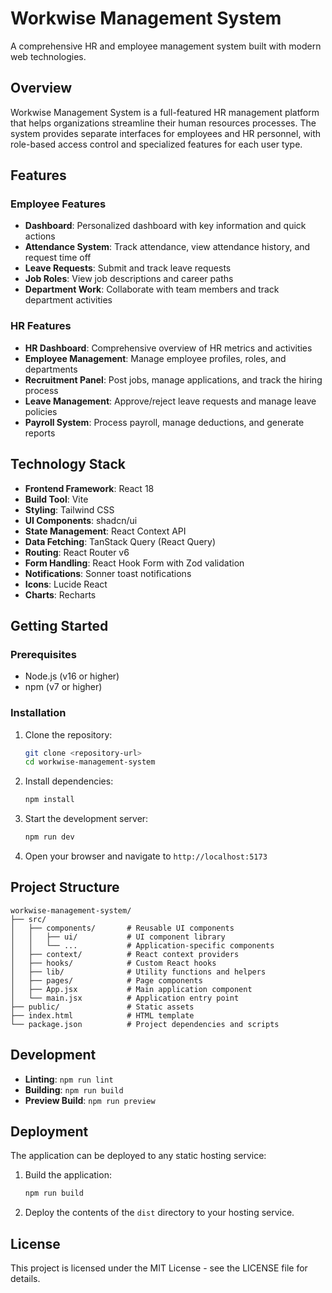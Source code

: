 # Workwise Management System

A comprehensive HR and employee management system built with modern web technologies.

## Overview

Workwise Management System is a full-featured HR management platform that helps organizations streamline their human resources processes. The system provides separate interfaces for employees and HR personnel, with role-based access control and specialized features for each user type.

## Features

### Employee Features
- **Dashboard**: Personalized dashboard with key information and quick actions
- **Attendance System**: Track attendance, view attendance history, and request time off
- **Leave Requests**: Submit and track leave requests
- **Job Roles**: View job descriptions and career paths
- **Department Work**: Collaborate with team members and track department activities

### HR Features
- **HR Dashboard**: Comprehensive overview of HR metrics and activities
- **Employee Management**: Manage employee profiles, roles, and departments
- **Recruitment Panel**: Post jobs, manage applications, and track the hiring process
- **Leave Management**: Approve/reject leave requests and manage leave policies
- **Payroll System**: Process payroll, manage deductions, and generate reports

## Technology Stack

- **Frontend Framework**: React 18
- **Build Tool**: Vite
- **Styling**: Tailwind CSS
- **UI Components**: shadcn/ui
- **State Management**: React Context API
- **Data Fetching**: TanStack Query (React Query)
- **Routing**: React Router v6
- **Form Handling**: React Hook Form with Zod validation
- **Notifications**: Sonner toast notifications
- **Icons**: Lucide React
- **Charts**: Recharts

## Getting Started

### Prerequisites

- Node.js (v16 or higher)
- npm (v7 or higher)

### Installation

1. Clone the repository:
   ```sh
   git clone <repository-url>
   cd workwise-management-system
   ```

2. Install dependencies:
   ```sh
   npm install
   ```

3. Start the development server:
   ```sh
   npm run dev
   ```

4. Open your browser and navigate to `http://localhost:5173`

## Project Structure

```
workwise-management-system/
├── src/
│   ├── components/       # Reusable UI components
│   │   ├── ui/           # UI component library
│   │   └── ...           # Application-specific components
│   ├── context/          # React context providers
│   ├── hooks/            # Custom React hooks
│   ├── lib/              # Utility functions and helpers
│   ├── pages/            # Page components
│   ├── App.jsx           # Main application component
│   └── main.jsx          # Application entry point
├── public/               # Static assets
├── index.html            # HTML template
└── package.json          # Project dependencies and scripts
```

## Development

- **Linting**: `npm run lint`
- **Building**: `npm run build`
- **Preview Build**: `npm run preview`

## Deployment

The application can be deployed to any static hosting service:

1. Build the application:
   ```sh
   npm run build
   ```

2. Deploy the contents of the `dist` directory to your hosting service.

## License

This project is licensed under the MIT License - see the LICENSE file for details.
